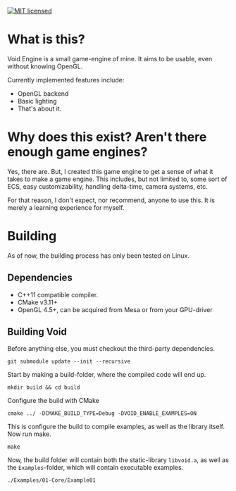[![MIT licensed](https://img.shields.io/badge/license-MIT-blue.svg)](LICENSE.md)

# What is this?

Void Engine is a small game-engine of mine. It aims to be usable, even without knowing OpenGL.

Currently implemented features include:
* OpenGL backend
* Basic lighting
* That's about it.

# Why does this exist? Aren't there enough game engines?

Yes, there are. But, I created this game engine to get a sense of what it takes to make a game engine.
This includes, but not limited to, some sort of ECS, easy customizability, handling delta-time, camera systems, etc.

For that reason, I don't expect, nor recommend, anyone to use this. It is merely a learning experience for myself.

# Building

As of now, the building process has only been tested on Linux.

## Dependencies
* C++11 compatible compiler.
* CMake v3.11+
* OpenGL 4.5+, can be acquired from Mesa or from your GPU-driver

## Building Void

Before anything else, you must checkout the third-party dependencies.

    git submodule update --init --recursive

Start by making a build-folder, where the compiled code will end up.

    mkdir build && cd build

Configure the build with CMake

    cmake ../ -DCMAKE_BUILD_TYPE=Debug -DVOID_ENABLE_EXAMPLES=ON

This is configure the build to compile examples, as well as the library itself. Now run make.

    make

Now, the build folder will contain both the static-library `libvoid.a`, as well as the `Examples`-folder, which will contain executable examples.

    ./Examples/01-Core/Example01
